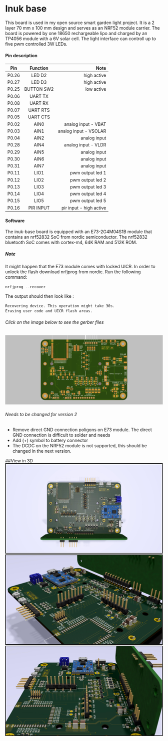 # Inuk base

This board is used in my open source smart garden light project. It is a 2 layer 70 mm x 100 mm design and serves as an NRF52 module carrier.
The board is powered by one 18650 rechargeable lipo and charged by an TP4056 module with a 6V solar cell. The light interface can controll up to five pwm controlled 3W LEDs.

#### Pin description

| Pin   |  Function  |                    Note |
| ----- | :--------: | ----------------------: |
| P0.26 |   LED D2   |             high active |
| P0.27 |   LED D3   |             high active |
| P0.25 | BUTTON SW2 |              low active |
| P0.06 |  UART TX   |                         |
| P0.08 |  UART RX   |                         |
| P0.07 |  UART RTS  |                         |
| P0.05 |  UART CTS  |                         |
| P0.02 |    AIN0    |     analog input - VBAT |
| P0.03 |    AIN1    |   analog input - VSOLAR |
| P0.04 |    AIN2    |            analog input |
| P0.28 |    AIN4    |     analog input - VLDR |
| P0.29 |    AIN5    |            analog input |
| P0.30 |    AIN6    |            analog input |
| P0.31 |    AIN7    |            analog input |
| P0.11 |    LIO1    |        pwm output led 1 |
| P0.12 |    LIO2    |        pwm output led 2 |
| P0.13 |    LIO3    |        pwm output led 3 |
| P0.14 |    LIO4    |        pwm output led 4 |
| P0.15 |    LIO5    |        pwm output led 5 |
| P0.16 | PIR INPUT  | pir input - high active |

#### Software

The inuk-base board is equipped with an E73-2G4M04S1B module that contains an nrf52832 SoC from nordic semiconductor. The nrf52832 bluetooth SoC comes with cortex-m4, 64K RAM and 512K ROM.

##### Note

It might happen that the E73 module comes with locked UICR. In order to unlock the flash download nrfjprog from nordic. Run the following command:

```
nrfjprog --recover
```

The output should then look like :

```
Recovering device. This operation might take 30s.
Erasing user code and UICR flash areas.
```

###### Click on the image below to see the gerber files

[<img src="images/screenshot.png">](https://stackrate.de/viewer?stackId=Oa3Chhu8g)

###### Needs to be changed for version 2

- Remove direct GND connection poligons on E73 module. The direct GND connection is difficult to solder and needs
- Add (+) symbol to battery connector
- The DCDC on the NRF52 module is not supported, this should be changed in the next version.

##View in 3D
![3D Image 1](images/inuk-base-1.jpg?raw=true)
![3D Image 2](images/inuk-base-2.jpg?raw=true)
![3D Image 3](images/inuk-base-3.jpg?raw=true)

